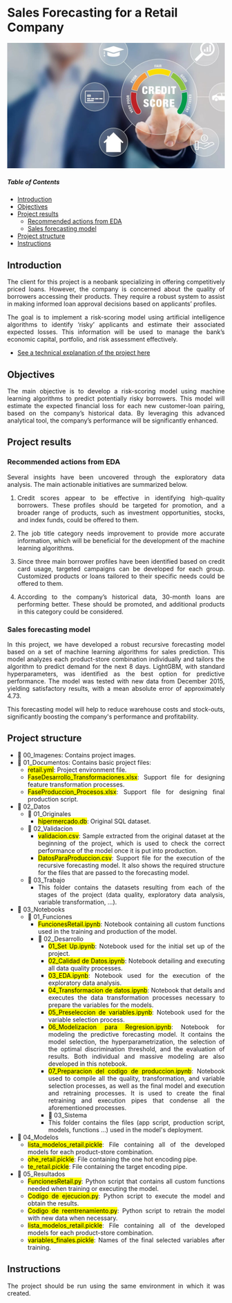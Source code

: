 # Sales Forecasting for a Retail Company

![featured](https://github.com/pabloelt/risk-scoring-for-a-neobank-company//blob/main/00_Imagenes/featured.jpg?raw=true)

##### Table of Contents 
* [Introduction](#introduction)
* [Objectives](#objectives)
* [Project results](#project-results)
   * [Recommended actions from EDA](#recommended-actions-from-eda)
   * [Sales forecasting model](#sales-forecasting-model)
* [Project structure](#project-structure)
* [Instructions](#instructions)

<div align="justify">
 
## Introduction

The client for this project is a neobank specializing in offering competitively priced loans. However, the company is concerned about the quality of borrowers accessing their products. They require a robust system to assist in making informed loan approval decisions based on applicants’ profiles.

The goal is to implement a risk-scoring model using artificial intelligence algorithms to identify ‘risky’ applicants and estimate their associated expected losses. This information will be used to manage the bank’s economic capital, portfolio, and risk assessment effectively.

 * [See a technical explanation of the project here](https://pabloelt.github.io/project/project7/)

## Objectives

The main objective is to develop a risk-scoring model using machine learning algorithms to predict potentially risky borrowers. This model will estimate the expected financial loss for each new customer-loan pairing, based on the company’s historical data. By leveraging this advanced analytical tool, the company’s performance will be significantly enhanced.

## Project results

### Recommended actions from EDA

Several insights have been uncovered through the exploratory data analysis. The main actionable initiatives are summarized below.

1. Credit scores appear to be effective in identifying high-quality borrowers. These profiles should be targeted for promotion, and a broader range of products, such as investment opportunities, stocks, and index funds, could be offered to them.

2. The job title category needs improvement to provide more accurate information, which will be beneficial for the development of the machine learning algorithms.

3. Since three main borrower profiles have been identified based on credit card usage, targeted campaigns can be developed for each group. Customized products or loans tailored to their specific needs could be offered to them.

4. According to the company’s historical data, 30-month loans are performing better. These should be promoted, and additional products in this category could be considered.


### Sales forecasting model

In this project, we have developed a robust recursive forecasting model based on a set of machine learning algorithms for sales prediction. This model analyzes each product-store combination individually and tailors the algorithm to predict demand for the next 8 days. LightGBM, with standard hyperparameters, was identified as the best option for predictive performance. The model was tested with new data from December 2015, yielding satisfactory results, with a mean absolute error of approximately 4.73.

This forecasting model will help to reduce warehouse costs and stock-outs, significantly boosting the company's performance and profitability.


## Project structure

* 📁 00_Imagenes: Contains project images.
* 📁 01_Documentos: Contains basic project files:
  * <mark>retail.yml</mark>: Project environment file.
  * <mark>FaseDesarrollo_Transformaciones.xlsx</mark>: Support file for designing feature transformation processes.
  * <mark>FaseProduccion_Procesos.xlsx</mark>: Support file for designing final production script.
* 📁 02_Datos
  * 📁 01_Originales
    * <mark>hipermercado.db</mark>: Original SQL dataset.
  * 📁 02_Validacion
    * <mark>validacion.csv</mark>: Sample extracted from the original dataset at the beginning of the project, which is used to check the correct performance of the model once it is put into production.
    * <mark>DatosParaProduccion.csv</mark>: Support file for the execution of the recursive forecasting model. It also shows the required structure for the files that are passed to the forecasting model.
  * 📁 03_Trabajo
    * This folder contains the datasets resulting from each of the stages of the project (data quality, exploratory data analysis, variable transformation, ...).
* 📁 03_Notebooks
  * 📁 01_Funciones
      * <mark>FuncionesRetail.ipynb</mark>: Notebook containing all custom functions used in the training and production of the model.
    * 📁 02_Desarrollo
      * <mark>01_Set Up.ipynb</mark>: Notebook used for the initial set up of the project.
      * <mark>02_Calidad de Datos.ipynb</mark>: Notebook detailing and executing all data quality processes.
      * <mark>03_EDA.ipynb</mark>: Notebook used for the execution of the exploratory data analysis.
      * <mark>04_Transformacion de datos.ipynb</mark>: Notebook that details and executes the data transformation processes necessary to prepare the variables for the models.
      * <mark>05_Preseleccion de variables.ipynb</mark>: Notebook used for the variable selection process.
      * <mark>06_Modelizacion para Regresion.ipynb</mark>: Notebook for modeling the predictive forecasting model. It contains the model selection, the hyperparametrization, the selection of the optimal discrimination threshold, and the evaluation of results. Both individual and massive modeling are also developed in this notebook.
      * <mark>07_Preparacion del codigo de produccion.ipynb</mark>: Notebook used to compile all the quality, transformation, and variable selection processes, as well as the final model and execution and retraining processes. It is used to create the final retraining and execution pipes that condense all the aforementioned processes.
      * 📁 03_Sistema
      * This folder contains the files (app script, production script, models, functions ...) used in the model's deployment. 
* 📁 04_Modelos
  * <mark>lista_modelos_retail.pickle</mark>: File containing all of the developed models for each product-store combination.
  * <mark>ohe_retail.pickle</mark>: File containing the one hot encoding pipe.
  * <mark>te_retail.pickle</mark>: File containing the target encoding pipe.
* 📁 05_Resultados
  * <mark>FuncionesRetail.py</mark>: Python script that contains all custom functions needed when training or executing the model.
  * <mark>Codigo de ejecucion.py</mark>: Python script to execute the model and obtain the results.
  * <mark>Codigo de reentrenamiento.py</mark>: Python script to retrain the model with new data when necessary.
  * <mark>lista_modelos_retail.pickle</mark>: File containing all of the developed models for each product-store combination.
  * <mark>variables_finales.pickle</mark>: Names of the final selected variables after training.

## Instructions

The project should be run using the same environment in which it was created.
